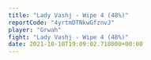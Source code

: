 ```yaml
---
title: "Lady Vashj - Wipe 4 (48%)"
reportCode: "4yrtmDTNkwGfznvJ"
player: "Grwah"
fight: "Lady Vashj - Wipe 4 (48%)"
date: 2021-10-10T19:09:02.718000+00:00
---
```

